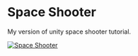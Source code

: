 ﻿
# Space Shooter

My version of unity space shooter tutorial.

[![Space Shooter](http://img.youtube.com/vi/HsBXXShdidQ/0.jpg)](http://www.youtube.com/watch?v=HsBXXShdidQ "Space Shooter")
